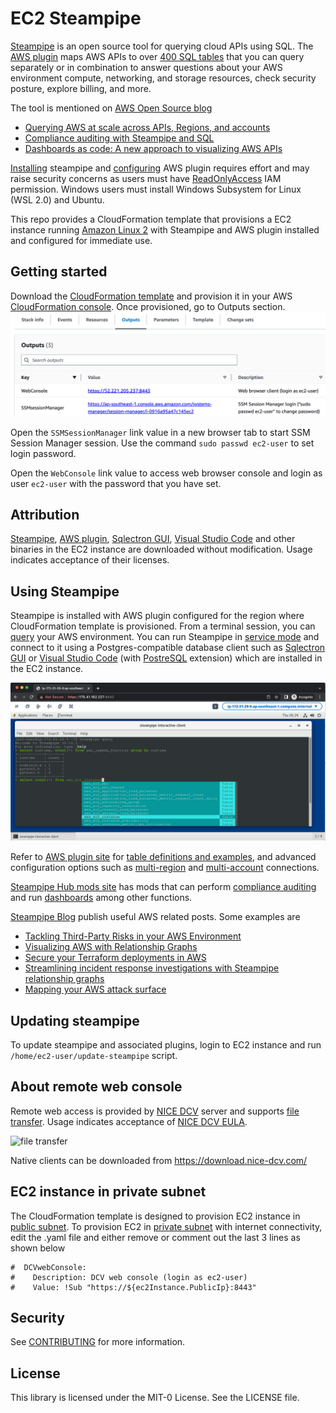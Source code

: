 # EC2 Steampipe
[Steampipe](https://steampipe.io/) is an open source tool for querying cloud APIs using SQL. The [AWS plugin](https://hub.steampipe.io/plugins/turbot/aws) maps AWS APIs to over [400 SQL tables](https://hub.steampipe.io/plugins/turbot/aws/tables) that you can query separately or in combination to answer questions about your AWS environment compute, networking, and storage resources, check security posture, explore billing, and more. 

The tool is mentioned on [AWS Open Source blog](https://aws.amazon.com/blogs/opensource/)
- [Querying AWS at scale across APIs, Regions, and accounts](https://aws.amazon.com/blogs/opensource/querying-aws-at-scale-across-apis-regions-and-accounts/)
- [Compliance auditing with Steampipe and SQL](https://aws.amazon.com/blogs/opensource/compliance-auditing-with-steampipe-and-sql/)
- [Dashboards as code: A new approach to visualizing AWS APIs](https://aws.amazon.com/blogs/opensource/dashboards-as-code-a-new-approach-to-visualizing-aws-apis/)

[Installing](https://steampipe.io/downloads) steampipe and [configuring](https://hub.steampipe.io/plugins/turbot/aws#get-started) AWS plugin requires effort and may raise security concerns as users must have [ReadOnlyAccess](https://docs.aws.amazon.com/aws-managed-policy/latest/reference/ReadOnlyAccess.html) IAM permission. Windows users must install Windows Subsystem for Linux (WSL 2.0) and Ubuntu.

This repo provides a CloudFormation template that provisions a EC2 instance running [Amazon Linux 2](https://aws.amazon.com/amazon-linux-2/) with Steampipe and AWS plugin installed and configured for immediate use. 


## Getting started
Download the [CloudFormation template](ec2-steampipe.yaml) and provision it in your AWS [CloudFormation console](https://console.aws.amazon.com/cloudformation). 
Once provisioned, go to Outputs section.
![CloudFormation Outputs section](images/outputs.png)

Open the `SSMSessionManager` link value in a new browser tab to start SSM Session Manager session. Use the command `sudo passwd ec2-user` to set login password. 

Open the `WebConsole` link value to access web browser console and login as user `ec2-user` with the password that you have set. 
 

## Attribution
[Steampipe](https://github.com/turbot/steampipe), [AWS plugin](https://github.com/turbot/steampipe-plugin-aws), [Sqlectron GUI](https://github.com/sqlectron/sqlectron-gui), [Visual Studio Code](https://github.com/microsoft/vscode) and other binaries in the EC2 instance are downloaded without modification. Usage indicates acceptance of their licenses.


## Using Steampipe
Steampipe is installed with AWS plugin configured for the region where CloudFormation template is provisioned. From a terminal session, you can [query](https://steampipe.io/docs/query/overview) your AWS environment. You can run Steampipe in [service mode](https://steampipe.io/docs/managing/service) and connect to it using a Postgres-compatible database client such as [Sqlectron GUI](https://sqlectron.github.io/) or [Visual Studio Code](https://code.visualstudio.com/) (with [PostreSQL](https://marketplace.visualstudio.com/items?itemName=ckolkman.vscode-postgres) extension) which are installed in the EC2 instance. 

![using steampipe](images/ec2-steampipe.png)

Refer to [AWS plugin site](https://hub.steampipe.io/plugins/turbot/aws) for [table definitions and examples](https://hub.steampipe.io/plugins/turbot/aws/tables), and advanced configuration options such as [multi-region](https://hub.steampipe.io/plugins/turbot/aws#multi-region-connections) and [multi-account](https://hub.steampipe.io/plugins/turbot/aws#multi-account-connections) connections.

[Steampipe Hub mods site](https://hub.steampipe.io/mods?q=AWS) has mods that can perform [compliance auditing](https://aws.amazon.com/blogs/opensource/compliance-auditing-with-steampipe-and-sql/) and run [dashboards](https://aws.amazon.com/blogs/opensource/dashboards-as-code-a-new-approach-to-visualizing-aws-apis/) among other functions. 

[Steampipe Blog](https://steampipe.io/blog/) publish useful AWS related posts. Some examples are
- [Tackling Third-Party Risks in your AWS Environment](https://steampipe.io/blog/aws-trusts)
- [Visualizing AWS with Relationship Graphs](https://steampipe.io/blog/aws-relationship-graphs)
- [Secure your Terraform deployments in AWS](https://steampipe.io/blog/codepipeline-scanning)
- [Streamlining incident response investigations with Steampipe relationship graphs](https://steampipe.io/blog/relationships-and-ir)
- [Mapping your AWS attack surface](https://steampipe.io/blog/aws-attack-surface)


## Updating steampipe
To update steampipe and associated plugins, login to EC2 instance and run `/home/ec2-user/update-steampipe` script. 


## About remote web console
Remote web access is provided by [NICE DCV](https://aws.amazon.com/hpc/dcv/) server and supports [file transfer](https://docs.aws.amazon.com/dcv/latest/userguide/using-transfer-web.html). Usage indicates acceptance of [NICE DCV EULA](https://www.nice-dcv.com/eula.html).

![file transfer](https://docs.aws.amazon.com/images/dcv/latest/userguide/images/web-storage.png)

Native clients can be downloaded from https://download.nice-dcv.com/


## EC2 instance in private subnet
The CloudFormation template is designed to provision EC2 instance in [public subnet](https://docs.aws.amazon.com/vpc/latest/userguide/VPC_Scenario1.html). To provision EC2 in [private subnet](https://docs.aws.amazon.com/vpc/latest/userguide/VPC_Scenario2.html) with internet connectivity, edit the .yaml file and either remove or comment out the last 3 lines as shown below
```
#  DCVwebConsole:
#    Description: DCV web console (login as ec2-user)
#    Value: !Sub "https://${ec2Instance.PublicIp}:8443"
```



## Security

See [CONTRIBUTING](CONTRIBUTING.md#security-issue-notifications) for more information.

## License

This library is licensed under the MIT-0 License. See the LICENSE file.
